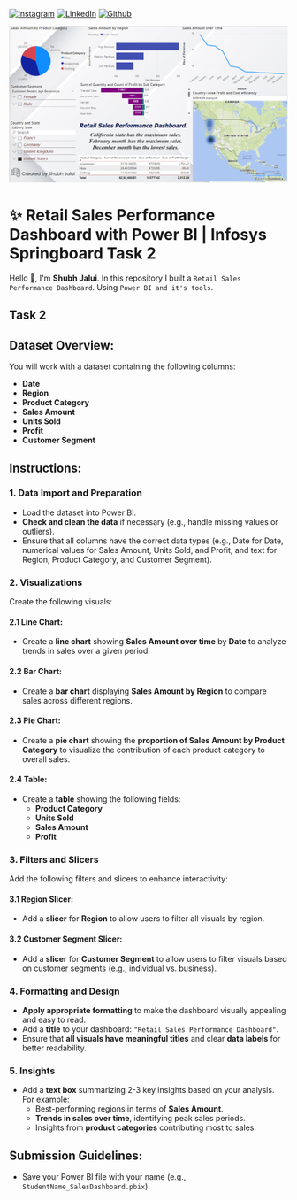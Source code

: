 <!-- social media connecting shield -->

[![Instagram][instagram-shield]][instagram-url]
[![LinkedIn][linkedin-shield]][linkedin-url]
[![Github][github-shield]][github-url]

![Screenshot](https://github.com/sJalui/Infosys-Sprinboard-Task-2/blob/main/Screenshot%202024-12-16%20202823.png?raw=true)

# ✨ Retail Sales Performance Dashboard with Power BI | Infosys Springboard Task 2 

Hello 👋, I'm <strong>Shubh Jalui</strong>. In this repository I built a `Retail Sales Performance Dashboard`. Using `Power BI and it's tools`.

<!-- my social media links -->

[instagram-url]: https://www.instagram.com/s_jalui
[linkedin-url]: https://in.linkedin.com/in/shubh-jalui-1923b1259
[github-url]: https://www.github.com/sJalui
<!-- shield icon links -->

[instagram-shield]: https://img.shields.io/badge/-Instagram-black.svg?style=flat-square&logo=instagram&color=555&logoColor=white
[linkedin-shield]: https://img.shields.io/badge/-LinkedIn-black.svg?style=flat-square&logo=linkedin&colorB=555
[github-shield]: https://img.shields.io/badge/-Github-black.svg?style=flat-square&logo=github&color=555&logoColor=white


## Task 2

## Dataset Overview:
You will work with a dataset containing the following columns:
- **Date**
- **Region**
- **Product Category**
- **Sales Amount**
- **Units Sold**
- **Profit**
- **Customer Segment**

## Instructions:

### 1. Data Import and Preparation
- Load the dataset into Power BI.
- **Check and clean the data** if necessary (e.g., handle missing values or outliers).
- Ensure that all columns have the correct data types (e.g., Date for Date, numerical values for Sales Amount, Units Sold, and Profit, and text for Region, Product Category, and Customer Segment).

### 2. Visualizations
Create the following visuals:

#### 2.1 Line Chart:
- Create a **line chart** showing **Sales Amount over time** by **Date** to analyze trends in sales over a given period.

#### 2.2 Bar Chart:
- Create a **bar chart** displaying **Sales Amount by Region** to compare sales across different regions.

#### 2.3 Pie Chart:
- Create a **pie chart** showing the **proportion of Sales Amount by Product Category** to visualize the contribution of each product category to overall sales.

#### 2.4 Table:
- Create a **table** showing the following fields:
  - **Product Category**
  - **Units Sold**
  - **Sales Amount**
  - **Profit**

### 3. Filters and Slicers
Add the following filters and slicers to enhance interactivity:

#### 3.1 Region Slicer:
- Add a **slicer** for **Region** to allow users to filter all visuals by region.

#### 3.2 Customer Segment Slicer:
- Add a **slicer** for **Customer Segment** to allow users to filter visuals based on customer segments (e.g., individual vs. business).

### 4. Formatting and Design
- **Apply appropriate formatting** to make the dashboard visually appealing and easy to read.
- Add a **title** to your dashboard: `"Retail Sales Performance Dashboard"`.
- Ensure that **all visuals have meaningful titles** and clear **data labels** for better readability.

### 5. Insights
- Add a **text box** summarizing 2-3 key insights based on your analysis. For example:
  - Best-performing regions in terms of **Sales Amount**.
  - **Trends in sales over time**, identifying peak sales periods.
  - Insights from **product categories** contributing most to sales.

## Submission Guidelines:
- Save your Power BI file with your name (e.g., `StudentName_SalesDashboard.pbix`).
